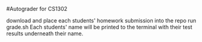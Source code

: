 #Autograder for CS1302

download and place each students' homework submission into the repo
run grade.sh
Each students' name will be printed to the terminal with their test results underneath their name.


